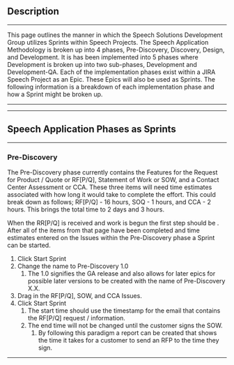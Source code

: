 ## Description

* * *

This page outlines the manner in which the Speech Solutions Development Group utilizes Sprints within Speech Projects. The Speech Application Methodology is broken up into 4 phases, Pre-Discovery, Discovery, Design, and Development. It is has been implemented into 5 phases where Development is broken up into two sub-phases, Development and Development-QA. Each of the implementation phases exist within a JIRA Speech Project as an Epic. These Epics will also be used as Sprints. The following information is a breakdown of each implementation phase and how a Sprint might be broken up.

* * *

* * *

## Speech Application Phases as Sprints

* * *

### Pre-Discovery

The Pre-Discovery phase currently contains the Features for the Request for Product / Quote or RF[P/Q], Statement of Work or SOW, and a Contact Center Assessment or CCA. These three items will need time estimates associated with how long it would take to complete the effort. This could break down as follows; RF[P/Q] - 16 hours, SOQ - 1 hours, and CCA - 2 hours. This brings the total time to 2 days and 3 hours.

When the RR[P/Q] is received and work is begun the first step should be . After all of the items from that page have been completed and time estimates entered on the Issues within the Pre-Discovery phase a Sprint can be started.

  1. Click Start Sprint
  2. Change the name to Pre-Discovery 1.0
     1. The 1.0 signifies the GA release and also allows for later epics for possible later versions to be created with the name of Pre-Discovery X.X.
  3. Drag in the RF[P/Q], SOW, and CCA Issues.
  4. Click Start Sprint
     1. The start time should use the timestamp for the email that contains the RF[P/Q] request / information.
     2. The end time will not be changed until the customer signs the SOW.
        1. By following this paradigm a report can be created that shows the time it takes for a customer to send an RFP to the time they sign.



* * *

 

 

 
